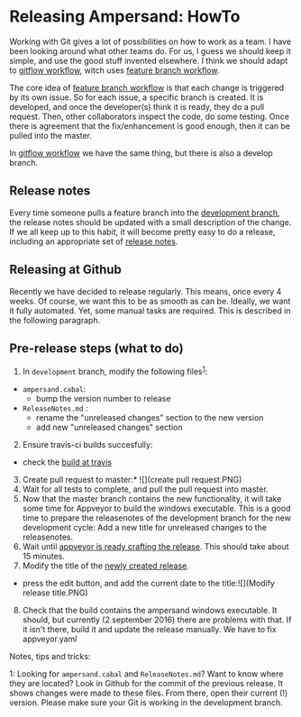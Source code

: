 # Releasing Ampersand: HowTo

Working with Git gives a lot of possibilities on how to work as a team. I have been looking around what other teams do. For us, I guess we should keep it simple, and use the good stuff invented elsewhere. I think we should adapt to [gitflow workflow](https://www.atlassian.com/git/tutorials/comparing-workflows/gitflow-workflow), witch uses [feature branch workflow](https://www.atlassian.com/git/tutorials/comparing-workflows/feature-branch-workflow). 

The core idea of [feature branch workflow](https://www.atlassian.com/git/tutorials/comparing-workflows/feature-branch-workflow) is that each change is triggered by its own issue. So for each issue, a specific branch is created. It is developed, and once the developer(s) think it is ready, they do a pull request. Then, other collaborators inspect the code, do some testing. Once there is agreement that the fix/enhancement is good enough, then it can be pulled into the master. 

In [gitflow workflow](https://www.atlassian.com/git/tutorials/comparing-workflows/gitflow-workflow) we have the same thing, but there is also a develop branch. 

## Release notes

Every time someone pulls a feature branch into the [development branch](https://github.com/AmpersandTarski/Ampersand/tree/development), the release notes should be updated with a small description of the change. If we all keep up to this habit, it will become pretty easy to do a release, including an appropriate set of [release notes](https://github.com/AmpersandTarski/Ampersand/blob/development/ReleaseNotes.md). 

## Releasing at Github
Recently we have decided to release regularly. This means, once every 4 weeks. Of course, we want this to be as smooth as can be. Ideally, we want it fully automated. Yet, some manual tasks are required. This is described in the following paragraph. 



## Pre-release steps (what to do)

1. In `development` branch, modify the following files<sup>[1](#myfootnote1)</sup>:
  * `ampersand.cabal`: 
    * bump the version number to release
  * `ReleaseNotes.md` : 
    * rename the "unreleased changes" section to the new version
    * add new "unreleased changes" section
2. Ensure travis-ci builds succesfully:
  * check the [build at travis](https://travis-ci.org/AmpersandTarski/Ampersand)
3. Create pull request to master:* ![](create pull request.PNG)
4. Wait for all tests to complete, and pull the pull request into master.
5. Now that the master branch contains the new functionality, it will take some time for Appveyor to build the windows executable. This is a good time to prepare the releasenotes of the development branch for the new development cycle: Add a new title for unreleased changes to the releasenotes. 
6. Wait until [appveyor is ready crafting the release](https://ci.appveyor.com/project/hanjoosten/ampersand). This should take about 15 minutes.
7. Modify the title of the [newly created release](https://github.com/AmpersandTarski/Ampersand/releases/latest).
  * press the edit button, and add the current date to the title:![](Modify release title.PNG)
8. Check that the build contains the ampersand windows executable. It should, but currently (2 september 2016) there are problems with that. If it isn't there, build it and update the release manually. We have to fix appveyor.yaml

Notes, tips and tricks:

<a name="myfootnote1">1</a>: Looking for `ampersand.cabal` and `ReleaseNotes.md`? Want to know where they are located? Look in Github for the commit of the previous release. It shows changes were made to these files. From there, open their current (!) version. Please make sure your Git is working in the development branch.
